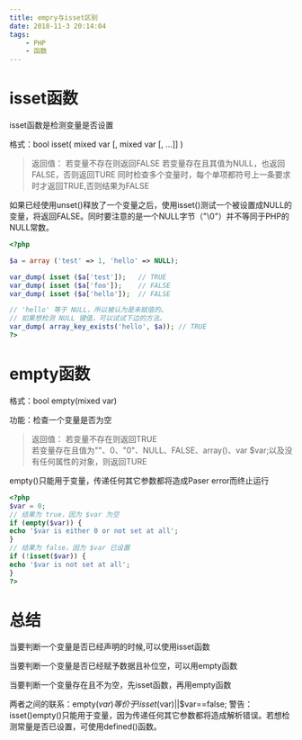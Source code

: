 ```yaml
---
title: empry与isset区别
date: 2018-11-3 20:14:04
tags:
    - PHP
    - 函数
---
```

isset函数
===
isset函数是检测变量是否设置

格式：bool isset( mixed var [, mixed var [, ...]] )

>返回值：
若变量不存在则返回FALSE
若变量存在且其值为NULL，也返回FALSE，否则返回TURE
同时检查多个变量时，每个单项都符号上一条要求时才返回TRUE,否则结果为FALSE

如果已经使用unset()释放了一个变量之后，使用isset()测试一个被设置成NULL的变量，将返回FALSE。同时要注意的是一个NULL字节（"\0"）并不等同于PHP的NULL常数。

```php
<?php

$a = array ('test' => 1, 'hello' => NULL);

var_dump( isset ($a['test']);   // TRUE
var_dump( isset ($a['foo']);    // FALSE
var_dump( isset ($a['hello']);  // FALSE

// 'hello' 等于 NULL，所以被认为是未赋值的。
// 如果想检测 NULL 键值，可以试试下边的方法。
var_dump( array_key_exists('hello', $a)); // TRUE
?>
```

empty函数
===
格式：bool empty(mixed var)

功能：检查一个变量是否为空

>返回值：
若变量不存在则返回TRUE   
若变量存在且值为""、0、"0"、NULL、FALSE、array()、var $var;以及没有任何属性的对象，则返回TURE

empty()只能用于变量，传递任何其它参数都将造成Paser error而终止运行

```php
<?php 
$var = 0; 
// 结果为 true，因为 $var 为空 
if (empty($var)) { 
echo '$var is either 0 or not set at all'; 
} 
// 结果为 false，因为 $var 已设置 
if (!isset($var)) { 
echo '$var is not set at all'; 
} 
?>
```
总结
===   

当要判断一个变量是否已经声明的时候,可以使用isset函数

当要判断一个变量是否已经赋予数据且补位空，可以用empty函数

当要判断一个变量存在且不为空，先isset函数，再用empty函数

两者之间的联系：empty($var) 等价于 !isset($var)||$var==false;
警告：isset()empty()只能用于变量，因为传递任何其它参数都将造成解析错误。若想检测常量是否已设置，可使用defined()函数。